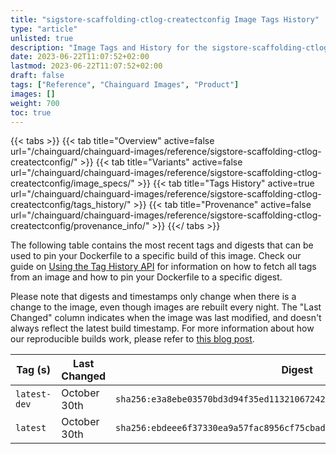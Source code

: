 ```yaml
---
title: "sigstore-scaffolding-ctlog-createctconfig Image Tags History"
type: "article"
unlisted: true
description: "Image Tags and History for the sigstore-scaffolding-ctlog-createctconfig Chainguard Image"
date: 2023-06-22T11:07:52+02:00
lastmod: 2023-06-22T11:07:52+02:00
draft: false
tags: ["Reference", "Chainguard Images", "Product"]
images: []
weight: 700
toc: true
---
```


{{< tabs >}}
{{< tab title="Overview" active=false url="/chainguard/chainguard-images/reference/sigstore-scaffolding-ctlog-createctconfig/" >}}
{{< tab title="Variants" active=false url="/chainguard/chainguard-images/reference/sigstore-scaffolding-ctlog-createctconfig/image_specs/" >}}
{{< tab title="Tags History" active=true url="/chainguard/chainguard-images/reference/sigstore-scaffolding-ctlog-createctconfig/tags_history/" >}}
{{< tab title="Provenance" active=false url="/chainguard/chainguard-images/reference/sigstore-scaffolding-ctlog-createctconfig/provenance_info/" >}}
{{</ tabs >}}

The following table contains the most recent tags and digests that can be used to pin your Dockerfile to a specific build of this image. Check our guide on [Using the Tag History API](/chainguard/chainguard-images/using-the-tag-history-api/) for information on how to fetch all tags from an image and how to pin your Dockerfile to a specific digest.

Please note that digests and timestamps only change when there is a change to the image, even though images are rebuilt every night. The "Last Changed" column indicates when the image was last modified, and doesn't always reflect the latest build timestamp. For more information about how our reproducible builds work, please refer to [this blog post](https://www.chainguard.dev/unchained/reproducing-chainguards-reproducible-image-builds).

| Tag (s)       | Last Changed | Digest                                                                    |
|---------------|--------------|---------------------------------------------------------------------------|
|  `latest-dev` | October 30th | `sha256:e3a8ebe03570bd3d94f35ed11321067242f866d75b3f031ccc529a1a8d3cde42` |
|  `latest`     | October 30th | `sha256:ebdeee6f37330ea9a57fac8956cf75cbad4848b3fb9dbf576bddc323075943f2` |

